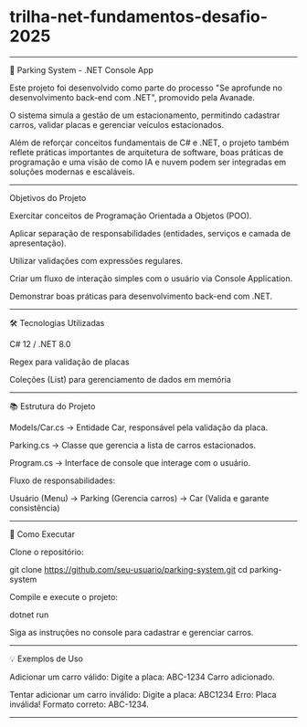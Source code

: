# trilha-net-fundamentos-desafio-2025
<hr>
🚗 Parking System - .NET Console App

Este projeto foi desenvolvido como parte do processo "Se aprofunde no desenvolvimento back-end com .NET", promovido pela Avanade.

O sistema simula a gestão de um estacionamento, permitindo cadastrar carros, validar placas e gerenciar veículos estacionados.

Além de reforçar conceitos fundamentais de C# e .NET, o projeto também reflete práticas importantes de arquitetura de software, boas práticas de programação e uma visão de como IA e nuvem podem ser integradas em soluções modernas e escaláveis.
<hr>
Objetivos do Projeto

Exercitar conceitos de Programação Orientada a Objetos (POO).

Aplicar separação de responsabilidades (entidades, serviços e camada de apresentação).

Utilizar validações com expressões regulares.

Criar um fluxo de interação simples com o usuário via Console Application.

Demonstrar boas práticas para desenvolvimento back-end com .NET.
<hr>
🛠 Tecnologias Utilizadas

C# 12 / .NET 8.0

Regex para validação de placas

Coleções (List<T>) para gerenciamento de dados em memória
<hr>
📚 Estrutura do Projeto

Models/Car.cs → Entidade Car, responsável pela validação da placa.

Parking.cs → Classe que gerencia a lista de carros estacionados.

Program.cs → Interface de console que interage com o usuário.

Fluxo de responsabilidades:

Usuário (Menu) → Parking (Gerencia carros) → Car (Valida e garante consistência)
<hr>
🚀 Como Executar

Clone o repositório:

git clone https://github.com/seu-usuario/parking-system.git
cd parking-system


Compile e execute o projeto:

dotnet run


Siga as instruções no console para cadastrar e gerenciar carros.
<hr>
💡 Exemplos de Uso

Adicionar um carro válido:
Digite a placa: ABC-1234
Carro adicionado.

Tentar adicionar um carro inválido:
Digite a placa: ABC1234
Erro: Placa inválida! Formato correto: ABC-1234.

<hr>
